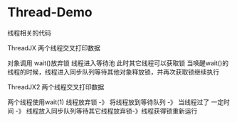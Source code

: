 # Thread-Demo

线程相关的代码

ThreadJX  两个线程交叉打印数据 

对象调用 wait()放弃锁  线程进入等待池 此时其它线程可以获取锁
当唤醒wait()的线程的时候，线程进入同步队列等待其他对象释放锁，并再次获取锁继续执行

ThreadJX2  两个线程交叉打印数据 

两个线程使用wait(1)   线程放弃锁  -》 将线程放到等待队列   -》 当线程过了 一定时间 -》 线程放入同步队列等待其它线程放弃锁-》线程获得锁重新运行


